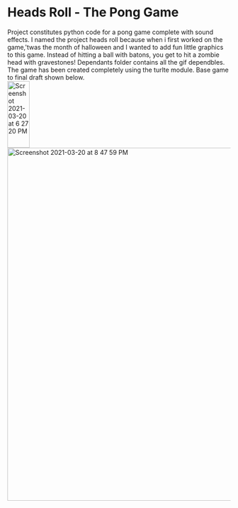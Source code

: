 # Heads Roll - The Pong Game

Project constitutes python code for a pong game complete with sound effects. I named the project heads roll because when i first worked on the game,'twas the month of halloween and I wanted to add fun little graphics to this game. Instead of hitting a ball with batons, you get to hit a zombie head with gravestones! Dependants folder contains all the gif dependbles. The game has been created completely using the turlte module. Base game to final draft shown below.<br><img alt="Screenshot 2021-03-20 at 6 27 20 PM" src="https://user-images.githubusercontent.com/54230749/111875430-b8602680-89bf-11eb-98e6-89c6ec8c1174.png" width="50" height="150"> <br>
<img width="795" alt="Screenshot 2021-03-20 at 8 47 59 PM" src="https://user-images.githubusercontent.com/54230749/111875445-c44be880-89bf-11eb-956e-1640367cceb7.png">


